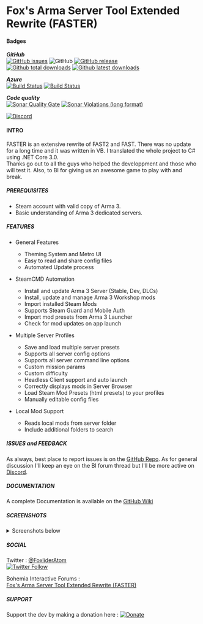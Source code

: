 # Fox's Arma Server Tool Extended Rewrite (FASTER)

#### Badges 
***GitHub***  
[![GitHub issues](https://img.shields.io/github/issues/Foxlider/FASTER.svg?logo=github&style=flat-square)](https://github.com/Foxlider/FASTER/issues)
![GitHub](https://img.shields.io/github/license/Foxlider/FASTER.svg?style=flat-square)
[![GitHub release](https://img.shields.io/github/release/Foxlider/FASTER.svg?logo=github&style=flat-square)](https://GitHub.com/Foxlider/FASTER/releases/)  
[![Github total downloads](https://img.shields.io/github/downloads/Foxlider/FASTER/total.svg?logo=github&style=flat-square)](https://GitHub.com/Foxlider/FASTER/releases/)
[![Github latest downloads](https://img.shields.io/github/downloads/Foxlider/FASTER/latest/total.svg?logo=github&style=flat-square)](https://GitHub.com/Foxlider/FASTER/releases/)

***Azure***  
[![Build Status](https://dev.azure.com/keelah/FASTER/_apis/build/status/Faster%20Release%20Builder?branchName=master)](https://dev.azure.com/keelah/FASTER/_build/latest?definitionId=8&branchName=master)
[![Build Status](https://vsrm.dev.azure.com/keelah/_apis/public/Release/badge/4b51eb35-4363-4038-8d99-543c01a3578f/2/2)](https://dev.azure.com/keelah/FASTER/_release)

***Code quality***  
[![Sonar Quality Gate](https://img.shields.io/sonar/quality_gate/Foxlider_FASTER?label=Code%20quality&logo=sonarcloud&logoColor=white&server=https%3A%2F%2Fsonarcloud.io&style=flat-square)](https://sonarcloud.io/dashboard?id=Foxlider_FASTER)
[![Sonar Violations (long format)](https://img.shields.io/sonar/violations/Foxlider_FASTER?format=long&label=Issues&logo=sonarcloud&logoColor=white&server=https%3A%2F%2Fsonarcloud.io&style=flat-square)](https://sonarcloud.io/project/issues?id=Foxlider_FASTER&resolved=false)


[![Discord](https://img.shields.io/discord/366955806777671681?label=Discord&logo=discord&logoColor=white&style=for-the-badge)](https://discord.gg/2BUuZa3)

#### **INTRO**

FASTER is an extensive rewrite of FAST2 and FAST. There was no update for a long time and it was written in VB. I translated the whole project to C# using .NET Core 3.0.  
Thanks go out to all the guys who helped the developpment and those who will test it. Also, to BI for giving us an awesome game to play with and break.


##### **PREREQUISITES**

- Steam account with valid copy of Arma 3.
- Basic understanding of Arma 3 dedicated servers.


##### **_FEATURES_**

- General Features
  - Theming System and Metro UI
  - Easy to read and share config files
  - Automated Update process

- SteamCMD Automation
  - Install and update Arma 3 Server (Stable, Dev, DLCs)
  - Install, update and manage Arma 3 Workshop mods
  - Import installed Steam Mods
  - Supports Steam Guard and Mobile Auth
  - Import mod presets from Arma 3 Launcher
  - Check for mod updates on app launch

- Multiple Server Profiles
  - Save and load multiple server presets
  - Supports all server config options
  - Supports all server command line options
  - Custom mission params
  - Custom difficulty
  - Headless Client support and auto launch
  - Correctly displays mods in Server Browser
  - Load Steam Mod Presets (html presets) to your profiles
  - Manually editable config files

- Local Mod Support
  - Reads local mods from server folder
  - Include additional folders to search


##### **_ISSUES and FEEDBACK_**

As always, best place to report issues is on the [GitHub Repo](https://github.com/Foxlider/FASTER/issues). As for general discussion I'll keep an eye on the BI forum thread but I'll be more active on [Discord](https://discord.gg/2BUuZa3).


##### **_DOCUMENTATION_**

A complete Documentation is available on the [GitHub Wiki](https://github.com/Foxlider/FASTER/wiki)


##### **_SCREENSHOTS_**
<details>
  <summary>Screenshots below</summary> 

  Main Menu
  ![MainMenu](https://imgur.com/Izf9Kmm.png)

  Profile Mods Menu
  ![Profile Mods Menu](https://imgur.com/D8LqSO6.png)

  Mods Menu
  ![Mods Menu](https://imgur.com/VivCLM3.png)

  Missions Menu
  ![Mission Menu](https://imgur.com/jDz5a0g.png)

  Server Menu
  ![Profile Menu](https://imgur.com/1GuLqu2.png)

  Server Advanced Menu
  ![Server Advanced Menu](https://imgur.com/j6GJecK.png)

  Performance Menu
  ![Performance Menu](https://imgur.com/Ylj6SQn.png)

</details>

##### **_SOCIAL_**  
Twitter :
[@FoxliderAtom](https://twitter.com/FoxliderAtom)  
[![Twitter Follow](https://img.shields.io/twitter/follow/FoxliderAtom.svg?label=Follow&logo=twitter&style=for-the-badge)](https://twitter.com/FoxliderAtom)

Bohemia Interactive Forums :  
[Fox's Arma Server Tool Extended Rewrite (FASTER)](https://forums.bohemia.net/forums/topic/224359-foxs-arma-server-tool-extended-rewrite-faster/)

##### **_SUPPORT_**
Support the dev by making a donation here :
[![Donate](https://img.shields.io/badge/Donate-PayPal-blue.svg?style=for-the-badge&logo=paypal)](https://www.paypal.com/cgi-bin/webscr?cmd=_s-xclick&hosted_button_id=49H6MZNFUJYWA)
  
